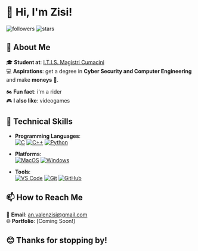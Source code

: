 # 👋 Hi, I'm Zisi!  

![followers](https://img.shields.io/github/followers/0tia0?style=for-the-badge&logo=github&label=Followers)
![stars](https://img.shields.io/github/stars/0tia0?style=for-the-badge&logo=github&label=Stars)


## 🚀 About Me  

🎓 **Student at**: [I.T.I.S. Magistri Cumacini](https://www.magistricumacini.edu.it/)  
💻 **Aspirations**: get a degree in **Cyber Security and Computer Engineering** and make **moneys** 💸.  

🏍️ **Fun fact**: i'm a rider  
🎮 **I also like**: videogames

## 🔧 Technical Skills  
- **Programming Languages**:  
[![C](https://custom-icon-badges.demolab.com/badge/C-00599C?style=for-the-badge&logo=c&logoColor=white)](https://en.wikipedia.org/wiki/C_(programming_language))  [![C++](https://custom-icon-badges.demolab.com/badge/C++-00599C?style=for-the-badge&logo=cplusplus&logoColor=white)](https://en.wikipedia.org/wiki/C%2B%2B) [![Python](https://custom-icon-badges.demolab.com/badge/Python-F7DF1E?style=for-the-badge&logo=python&logoColor=blue)](https://www.python.org/)

- **Platforms**:  
[![MacOS](https://custom-icon-badges.demolab.com/badge/MacOS-000000?style=for-the-badge&logo=apple&logoColor=white)](https://www.apple.com/macos/)  [![Windows](https://custom-icon-badges.demolab.com/badge/Windows-000000?style=for-the-badge&logo=windows&logoColor=white)](https://www.microsoft.com/en-us/windows)

- **Tools**:  
[![VS Code](https://custom-icon-badges.demolab.com/badge/VS%20Code-007ACC?style=for-the-badge&logo=visualstudiocode&logoColor=white)](https://code.visualstudio.com/) [![Git](https://custom-icon-badges.demolab.com/badge/Git-F05032?style=for-the-badge&logo=git&logoColor=white)](https://git-scm.com/)  [![GitHub](https://custom-icon-badges.demolab.com/badge/GitHub-181717?style=for-the-badge&logo=github&logoColor=white)](https://github.com/)

## 📫 How to Reach Me  
📧 **Email**: [an.valenzisi@gmail.com](mailto:an.valenzisi@gmail.com)  
🌐 **Portfolio**: [Coming Soon!]  

## 😊 Thanks for stopping by!
